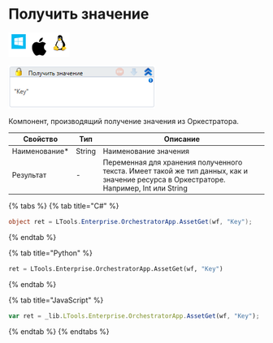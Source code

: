 # Получить значение

![](<../../../../.gitbook/assets/image (100) (1) (1) (1) (1) (1) (1) (10) (234).png>)

![](<../../../../.gitbook/assets/image (269).png>)

Компонент, производящий получение значения из Оркестратора.

| Свойство       | Тип    | Описание                                   |
| -------------- | ------ | ------------------------------------------ |
| Наименование\* | String | Наименование значения                      |
| Результат      | - | Переменная для хранения полученного текста. Имеет такой же тип данных, как и значение ресурса в Оркестраторе. Например, Int или String |

{% tabs %}
{% tab title="C#" %}
```csharp
object ret = LTools.Enterprise.OrchestratorApp.AssetGet(wf, "Key");
```
{% endtab %}

{% tab title="Python" %}
```python
ret = LTools.Enterprise.OrchestratorApp.AssetGet(wf, "Key")
```
{% endtab %}

{% tab title="JavaScript" %}
```javascript
var ret = _lib.LTools.Enterprise.OrchestratorApp.AssetGet(wf, "Key");
```
{% endtab %}
{% endtabs %}
